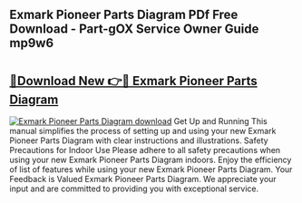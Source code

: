 ## Exmark Pioneer Parts Diagram PDf Free Download - Part-gOX Service Owner Guide mp9w6

# <h2><a href="http://dfqg4ag.blite.top/?on=Exmark+Pioneer+Parts+Diagram">🔗Download New 👉🔴 Exmark Pioneer Parts Diagram</a></h2>

[![Exmark Pioneer Parts Diagram download](https://i.imgur.com/lujVjoI.png)](http://dfqg4ag.blite.top/?on=Exmark+Pioneer+Parts+Diagram)
Get Up and Running This manual simplifies the process of setting up and using your new Exmark Pioneer Parts Diagram with clear instructions and illustrations. Safety Precautions for Indoor Use Please adhere to all safety precautions when using your new Exmark Pioneer Parts Diagram indoors. Enjoy the efficiency of list of features while using your new Exmark Pioneer Parts Diagram. Your Feedback is Valued Exmark Pioneer Parts Diagram. We appreciate your input and are committed to providing you with exceptional service.
